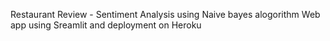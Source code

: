 Restaurant Review - Sentiment Analysis using Naive bayes alogorithm
Web app using Sreamlit and deployment on Heroku
